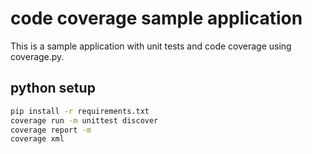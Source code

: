 # code coverage sample application

This is a sample application with unit tests and code coverage using coverage.py.

## python setup 
```bash
pip install -r requirements.txt
coverage run -m unittest discover
coverage report -m
coverage xml